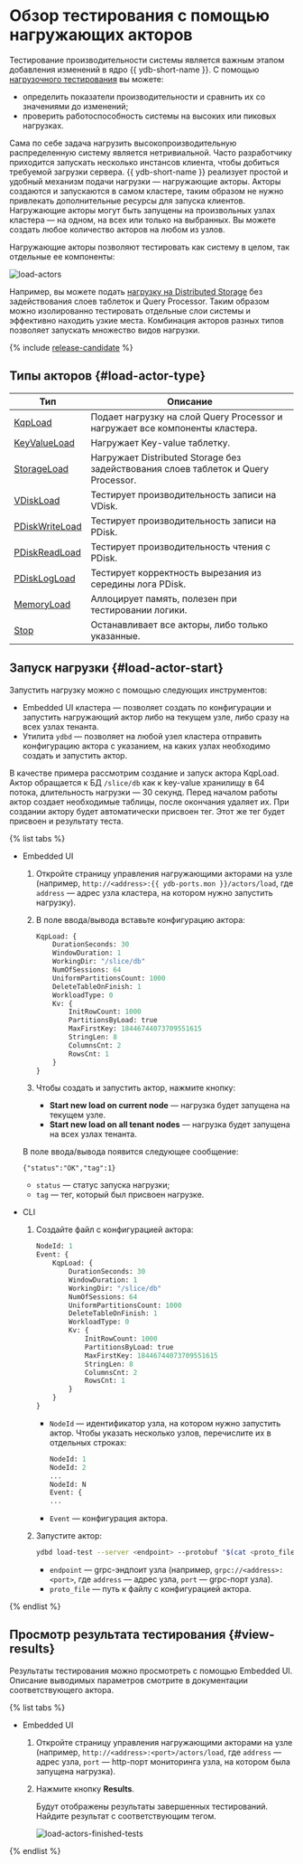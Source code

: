 # Обзор тестирования с помощью нагружающих акторов

Тестирование производительности системы является важным этапом добавления изменений в ядро {{ ydb-short-name }}. С помощью [нагрузочного тестирования](https://ru.wikipedia.org/wiki/Нагрузочное_тестирование) вы можете:

* определить показатели производительности и сравнить их со значениями до изменений;
* проверить работоспособность системы на высоких или пиковых нагрузках.

Сама по себе задача нагрузить высокопроизводительную распределенную систему является нетривиальной. Часто разработчику приходится запускать несколько инстансов клиента, чтобы добиться требуемой загрузки сервера. {{ ydb-short-name }} реализует простой и удобный механизм подачи нагрузки — нагружающие акторы. Акторы создаются и запускаются в самом кластере, таким образом не нужно привлекать дополнительные ресурсы для запуска клиентов. Нагружающие акторы могут быть запущены на произвольных узлах кластера — на одном, на всех или только на выбранных. Вы можете создать любое количество акторов на любом из узлов.

Нагружающие акторы позволяют тестировать как систему в целом, так отдельные ее компоненты:

![load-actors](../_assets/load-actors.svg)

Например, вы можете подать [нагрузку на Distributed Storage](load-actors-storage.md) без задействования слоев таблеток и Query Processor. Таким образом можно изолированно тестировать отдельные слои системы и эффективно находить узкие места. Комбинация акторов разных типов позволяет запускать множество видов нагрузки.

{% include [release-candidate](../_includes/trunk.md) %}

## Типы акторов {#load-actor-type}

Тип | Описание
--- | ---
[KqpLoad](load-actors-kqp.md) | Подает нагрузку на слой Query Processor и нагружает все компоненты кластера.
[KeyValueLoad](load-actors-key-value.md) | Нагружает Key-value таблетку.
[StorageLoad](load-actors-storage.md) | Нагружает Distributed Storage без задействования слоев таблеток и Query Processor.
[VDiskLoad](load-actors-vdisk.md) | Тестирует производительность записи на VDisk.
[PDiskWriteLoad](load-actors-pdisk-write.md) | Тестирует производительность записи на PDisk.
[PDiskReadLoad](load-actors-pdisk-read.md) | Тестирует производительность чтения с PDisk.
[PDiskLogLoad](load-actors-pdisk-log.md) | Тестирует корректность вырезания из середины лога PDisk.
[MemoryLoad](load-actors-memory.md) | Аллоцирует память, полезен при тестировании логики.
[Stop](load-actors-stop.md) | Останавливает все акторы, либо только указанные.

## Запуск нагрузки {#load-actor-start}

Запустить нагрузку можно с помощью следующих инструментов:

* Embedded UI кластера — позволяет создать по конфигурации и запустить нагружающий актор либо на текущем узле, либо сразу на всех узлах тенанта.
* Утилита `ydbd` — позволяет на любой узел кластера отправить конфигурацию актора с указанием, на каких узлах необходимо создать и запустить актор.

В качестве примера рассмотрим создание и запуск актора KqpLoad. Актор обращается к БД `/slice/db` как к key-value хранилищу в 64 потока, длительность нагрузки — 30 секунд. Перед началом работы актор создает необходимые таблицы, после окончания удаляет их. При создании актору будет автоматически присвоен тег. Этот же тег будет присвоен и результату теста.

{% list tabs %}

- Embedded UI

  1. Откройте страницу управления нагружающими акторами на узле (например, `http://<address>:{{ ydb-ports.mon }}/actors/load`, где `address` — адрес узла кластера, на котором нужно запустить нагрузку).
  1. В поле ввода/вывода вставьте конфигурацию актора:

      ```proto
      KqpLoad: {
          DurationSeconds: 30
          WindowDuration: 1
          WorkingDir: "/slice/db"
          NumOfSessions: 64
          UniformPartitionsCount: 1000
          DeleteTableOnFinish: 1
          WorkloadType: 0
          Kv: {
              InitRowCount: 1000
              PartitionsByLoad: true
              MaxFirstKey: 18446744073709551615
              StringLen: 8
              ColumnsCnt: 2
              RowsCnt: 1
          }
      }
      ```

  1. Чтобы создать и запустить актор, нажмите кнопку:

      * **Start new load on current node** — нагрузка будет запущена на текущем узле.
      * **Start new load on all tenant nodes** — нагрузка будет запущена на всех узлах тенанта.

  В поле ввода/вывода появится следующее сообщение:

  ```text
  {"status":"OK","tag":1}
  ```

  * `status` — статус запуска нагрузки;
  * `tag` — тег, который был присвоен нагрузке.

- CLI

  1. Создайте файл с конфигурацией актора:

      ```proto
      NodeId: 1
      Event: {
          KqpLoad: {
              DurationSeconds: 30
              WindowDuration: 1
              WorkingDir: "/slice/db"
              NumOfSessions: 64
              UniformPartitionsCount: 1000
              DeleteTableOnFinish: 1
              WorkloadType: 0
              Kv: {
                  InitRowCount: 1000
                  PartitionsByLoad: true
                  MaxFirstKey: 18446744073709551615
                  StringLen: 8
                  ColumnsCnt: 2
                  RowsCnt: 1
              }
          }
      }
      ```

      * `NodeId` — идентификатор узла, на котором нужно запустить актор. Чтобы указать несколько узлов, перечислите их в отдельных строках:

        ```proto
        NodeId: 1
        NodeId: 2
        ...
        NodeId: N
        Event: {
        ...
        ```

      * `Event` — конфигурация актора.

  2. Запустите актор:

      ```bash
      ydbd load-test --server <endpoint> --protobuf "$(cat <proto_file>)"
      ```

      * `endpoint` — grpc-эндпоит узла (например, `grpc://<address>:<port>`, где `address` — адрес узла, `port` — grpc-порт узла).
      * `proto_file` — путь к файлу с конфигурацией актора.

{% endlist %}

## Просмотр результата тестирования {#view-results}

Результаты тестирования можно просмотреть с помощью Embedded UI. Описание выводимых параметров смотрите в документации соответствующего актора.

{% list tabs %}

- Embedded UI

  1. Откройте страницу управления нагружающими акторами на узле (например, `http://<address>:<port>/actors/load`, где `address` — адрес узла, `port` — http-порт мониторинга узла, на котором была запущена нагрузка).
  1. Нажмите кнопку **Results**.

      Будут отображены результаты завершенных тестирований. Найдите результат с соответствующим тегом.

      ![load-actors-finished-tests](../_assets/load-actors-finished-tests.png)

{% endlist %}
